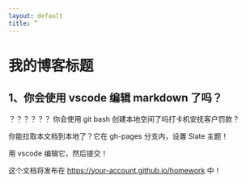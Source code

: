 ```yaml
---
layout: default
title: ”
---
```


# 我的博客标题

## 1、你会使用 vscode 编辑 markdown 了吗？
？？？？？？
你会使用 git bash 创建本地空间了吗打卡机安抚客户罚款？

你能拉取本文档到本地了？它在 gh-pages 分支内，设置 Slate 主题！

用 vscode 编辑它，然后提交！

这个文档将发布在 https://your-account.github.io/homework 中！